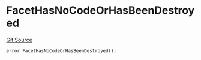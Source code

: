 # FacetHasNoCodeOrHasBeenDestroyed
[Git Source](https://github.com/thrackle-io/aquifi-rules-v1/blob/f3f89426d30f93406f5ff447f7284dbf958844b4/src/protocol/economic/ruleProcessor/RuleProcessorDiamond.sol)


```solidity
error FacetHasNoCodeOrHasBeenDestroyed();
```

